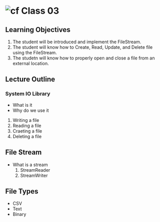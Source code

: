 ![cf](http://i.imgur.com/7v5ASc8.png) Class 03
=====================================

## Learning Objectives
1. The student will be introduced and implement the FileStream.
2. The student will know how to Create, Read, Update, and Delete file using the FileStream.
3. The studetn will know how to properly open and close a file from an external location.

## Lecture Outline

### System IO Library
 - What is it
 - Why do we use it

 1. Writing a file
 2. Reading a file
 3. Craeting a file
 4. Deleting a file


## File Stream
 - What is a stream
	1. StreamReader
	2. StreamWriter

## File Types
- CSV
- Text
- Binary
